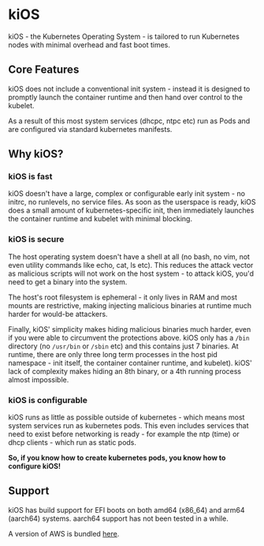kiOS
====

kiOS - the Kubernetes Operating System - is tailored to run Kubernetes
nodes with minimal overhead and fast boot times.

## Core Features

kiOS does not include a conventional init system - instead it is
designed to promptly launch the container runtime and then hand over
control to the kubelet.

As a result of this most system services (dhcpc, ntpc etc) run as Pods
and are configured via standard kubernetes manifests.

## Why kiOS?

### kiOS is fast

kiOS doesn't have a large, complex or configurable early init system -
no initrc, no runlevels, no service files. As soon as the userspace is
ready, kiOS does a small amount of kubernetes-specific init, then
immediately launches the container runtime and kubelet with minimal
blocking.

### kiOS is secure

The host operating system doesn't have a shell at all (no bash, no vim,
not even utility commands like echo, cat, ls etc). This reduces the
attack vector as malicious scripts will not work on the host system - to
attack kiOS, you'd need to get a binary into the system.

The host's root filesystem is ephemeral - it only lives in RAM and most
mounts are restrictive, making injecting malicious binaries at runtime
much harder for would-be attackers.

Finally, kiOS' simplicity makes hiding malicious binaries much
harder, even if you were able to circumvent the protections above. kiOS
only has a `/bin` directory (no `/usr/bin` or `/sbin` etc) and this
contains just 7 binaries. At runtime, there are only three long term
processes in the host pid namespace - init itself, the container
container runtime, and kubelet). kiOS' lack of complexity makes hiding
an 8th binary, or a 4th running process almost impossible.

### kiOS is configurable

kiOS runs as little as possible outside of kubernetes - which means most
system services run as kubernetes pods. This even includes services that
need to exist before networking is ready - for example the ntp (time) or
dhcp clients - which run as static pods.

**So, if you know how to create kubernetes pods, you know how to
configure kiOS!**

## Support

kiOS has build support for EFI boots on both amd64 (x86_64) and arm64
(aarch64) systems. aarch64 support has not been tested in a while.

A version of AWS is bundled [here](https://github.com/EmilyShepherd/kios-aws).

